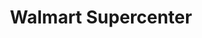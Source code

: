 ---
title: "Walmart Supercenter"
url: /fargo/walmart-supercenter-55th-avenue-south/
shop: supermarket
---